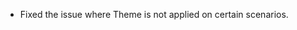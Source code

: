 <items-block data-variant="bug-fix">

- Fixed the issue where Theme is not applied on certain scenarios.

</items-block>
